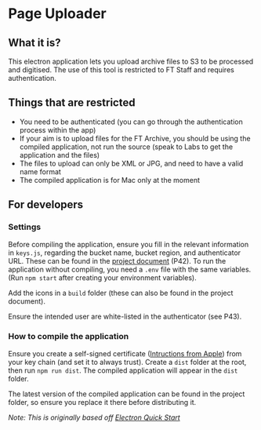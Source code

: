 # Page Uploader

## What it is?
This electron application lets you upload archive files to S3 to be processed and digitised.
The use of this tool is restricted to FT Staff and requires authentication.


## Things that are restricted
- You need to be authenticated (you can go through the authentication process within the app)
- If your aim is to upload files for the FT Archive, you should be using the compiled application, not run the source (speak to Labs to get the application and the files)
- The files to upload can only be XML or JPG, and need to have a valid name format
- The compiled application is for Mac only at the moment

## For developers

### Settings
Before compiling the application, ensure you fill in the relevant information in `keys.js`, regarding the bucket name, bucket region, and authenticator URL. These can be found in the [project document](https://drive.google.com/drive/folders/0ByuKzl5VTNFgaHBrS3R1a0NUSEU) (P42).
To run the application without compiling, you need a `.env` file with the same variables. (Run `npm start` after creating your environment variables).

Add the icons in a `build` folder (these can also be found in the project document).

Ensure the intended user are white-listed in the authenticator (see P43).

### How to compile the application
Ensure you create a self-signed certificate ([Intructions from Apple](https://support.apple.com/kb/PH20131)) from your key chain (and set it to always trust). Create a `dist` folder at the root, then run `npm run dist`. The compiled application will appear in the `dist` folder.

The latest version of the compiled application can be found in the project folder, so ensure you replace it there before distributing it.


_Note: This is originally based off [Electron Quick Start](https://github.com/electron/electron-quick-start)_